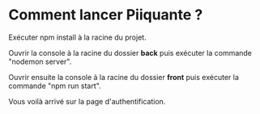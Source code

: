 # Comment lancer **Piiquante** ?

Exécuter npm install à la racine du projet.

Ouvrir la console à la racine du dossier **back** puis exécuter la commande "nodemon server".

Ouvrir ensuite la console à la racine du dossier **front** puis exécuter la commande "npm run start".

Vous voilà arrivé sur la page d'authentification.